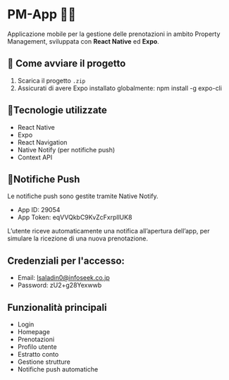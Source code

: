 # PM-App 🏨📲

Applicazione mobile per la gestione delle prenotazioni in ambito Property Management, sviluppata con **React Native** ed **Expo**.


## 🚀 Come avviare il progetto

1. Scarica il progetto `.zip`
5. Assicurati di avere Expo installato globalmente: npm install -g expo-cli

## 📱Tecnologie utilizzate
- React Native
- Expo
- React Navigation
- Native Notify (per notifiche push)
- Context API

## 🔔Notifiche Push

Le notifiche push sono gestite tramite Native Notify.
- App ID: 29054
- App Token: eqVVQkbC9KvZcFxrpllUK8

L’utente riceve automaticamente una notifica all’apertura dell’app, per simulare la ricezione di una nuova prenotazione.

## Credenziali per l'accesso: 
- Email: lsaladin0@infoseek.co.jp
- Password: zU2+g28Yexwwb

## Funzionalità principali
- Login
- Homepage
- Prenotazioni
- Profilo utente
- Estratto conto
- Gestione strutture
- Notifiche push automatiche
